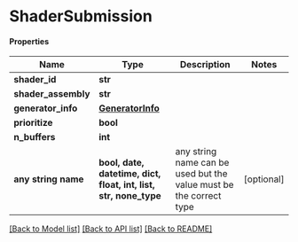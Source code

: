 # ShaderSubmission

#### Properties
Name | Type | Description | Notes
------------ | ------------- | ------------- | -------------
**shader_id** | **str** |  | 
**shader_assembly** | **str** |  | 
**generator_info** | [**GeneratorInfo**](GeneratorInfo.md) |  | 
**prioritize** | **bool** |  | 
**n_buffers** | **int** |  | 
**any string name** | **bool, date, datetime, dict, float, int, list, str, none_type** | any string name can be used but the value must be the correct type | [optional]

[[Back to Model list]](../README.md#documentation-for-models) [[Back to API list]](../README.md#documentation-for-api-endpoints) [[Back to README]](../README.md)


